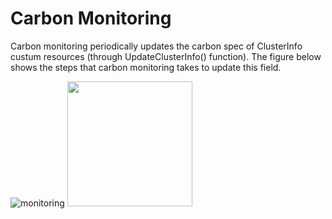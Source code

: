# Carbon Monitoring
Carbon monitoring periodically updates the carbon spec of ClusterInfo custum resources (through UpdateClusterInfo() function). The figure below shows the steps that carbon monitoring takes to update this field. 

![monitoring](https://github.com/sustainablecomputing/caspian/assets/34821570/52b243f9-b7eb-477a-9d9b-99cf3dd1b586)
<img src="[http://....jpg](https://github.com/sustainablecomputing/caspian/assets/34821570/52b243f9-b7eb-477a-9d9b-99cf3dd1b586)" width="200" height="200" />
